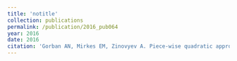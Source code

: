 ```yaml
---
title: 'notitle'
collection: publications
permalink: /publication/2016_pub064
year: 2016
date: 2016
citation: 'Gorban AN, Mirkes EM, Zinovyev A. Piece-wise quadratic approximations of arbitrary error functions for fast and robust machine learning. <i>Neural Netw.</i> 2016, 84:28-38.'
---
```

